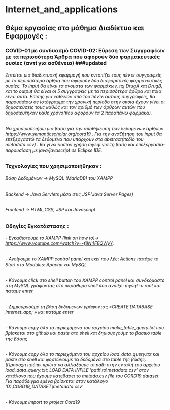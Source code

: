 # Internet_and_applications

## Θέμα εργασίας στο μάθημα Διαδίκτυο και Εφαρμογές :
### COVID-01 με συνδυασμό COVID-02: Εύρεση των Συγγραφέων με τα περισσότερα Άρθρα που αφορούν δύο φαρμακευτικές ουσίες (αντί για ασθένεια) ###updated

###### Ζητείται μια διαδικτυακή εφαρμογή που εντοπίζει τους πέντε συγγραφείς με τα περισσότερα άρθρα που αφορούν δύο διαφορετικές φαρμακευτικές ουσίες. Το input θα είναι τα ονόματα των φαρμάκων, πχ DrugA και DrugB, και το output θα είναι οι 5 συγγραφείς με τα περισσότερα άρθρα και ποια είναι αυτά. Επίσης για καθέναν από του πέντε αυτούς συγγραφείς, θα παρουσιάσω σε Ιστόγραμμα την χρονική περίοδο στην οποία έχουν γίνει οι δημοσιεύσεις τους καθώς και τον αριθμό των άρθρων αυτών που δημοσιεύτηκαν κάθε χρόνο(που αφορούν τα 2 παραπάνω φάρμακα). 
###### Θα χρησιμοποιήσω μια βάση για την αποθήκευση των δεδομένων άρθρων https://www.semanticscholar.org/cord19 . Για την αναζήτηση του input θα επεξεργαστώ τα δεδομένα που υπάρχουν στο abstract(πεδίο του metadata.csv) . θα γίνει λοιπόν χρήση mysql για τη βάση και επεξεργασία-παρουσίαση με java/javascript σε Eclipse IDE.

### Τεχνολογίες που χρησιμοποιήθηκαν :
###### Βάση Δεδομένων -> MySQL (MariaDB) του XAMPP
###### Backend -> Java Servlets μέσα στις JSP(Java Server Pages)
###### Frontend -> HTML,CSS, JSP και Javascript

### Οδηγίες Εγκατάστασης :
###### - Εγκαθιστούμε το XAMPP (link on how to)-> https://www.youtube.com/watch?v=-f8N4FEQWyY.
###### - Ανοίγουμε το XAMPP control panel και εκεί που λέει Actions πατάμε το Start στα Modules: Apache και MySQL
###### - Κάνουμε click στο shell button του XAMPP control panel και συνδεόμαστε στη MySQL γράφοντας στο παράθυρο shell που άνοιξε: mysql -u root και παταμε enter
###### - Δημιουργούμε τη βάση δεδομένων γράφοντας «CREATE DATABASE internet_app; » και πατάμε enter
###### - Κάνουμε copy όλο το περιεχόμενο του αρχείου make_table_query.txt που βρίσκεται στο github και paste στο shell και δημιουργούμε το βασικό table της βάσης
###### - Κάνουμε copy όλο το περιεχόμενο του αρχείου load_data_query.txt και paste στο shell και φορτώνουμε τα δεδομένα στο table της βάσης. (Προσοχή πρέπει πρώτα να αλλάξουμε το path στην εντολή του αρχείου load_data_query.txt: LOAD DATA INFILE 'path\to\metadata.csv' στον κατάλογο που έχουμε κατεβάσει το metada.csv file του CORD19 dataset. Για παράδειγμα εμένα βρίσκεται στον κατάλογο 'D:\CORD19_DATASET\metadata.csv'
###### - Κάνουμε import το project Cord19
